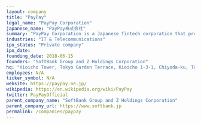 ```yaml
---
layout: company
title: "PayPay"
legal_name: "PayPay Corporation"
japanese_name: "PayPay株式会社"
summary: "PayPay Corporation is a Japanese fintech corporation that provides the country's largest QR code payment service, as well as financial services under the PayPay brand. It is a joint venture between SoftBank and Z Holdings, and a consolidated subsidiary of the latter. PayPay was established in 2018 to compete with the QR code payment solutions of Alipay and WeChat Pay, which saw explosive popularity in China. It is one of the pioneers of QR code payments in Japan, and has the highest usage rate among competing payment solutions such as Rakuten Pay and d Payment. PayPay began as a real payment entry strategy for Yahoo, which had already developed the largest online payment service in Japan. With the establishment of PayPay in June 2018, the company became the operating agency for its existing services such as payment of taxes and public utility charges with barcode readers, and payment of "Code Payments" where consumers present QR codes and pay in stores."
industries: "IT & Telecommunications"
ipo_status: "Private company"
ipo_date: 
founding_date: 2018-06-15
founders: "SoftBank Group and Z Holdings Corporation"
hq: "Kioicho Tower, Tokyo Garden Terrace, Kioicho 1-3-1, Chiyoda-ku, Tokyo, Japan"
employees: N/A
ticker_symbol: N/A
website: https://paypay.ne.jp/
wikipedia: https://en.wikipedia.org/wiki/PayPay
twitter: PayPayOfficial
parent_company_name: "SoftBank Group and Z Holdings Corporation"
parent_company_url: https://www.softbank.jp
permalink: /companies/paypay
---
```

